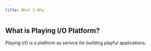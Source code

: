 ```yaml
---
title: What & Why
---
```


## What is Playing I/O Platform?

Playing I/O is a platform as serivce for building playful applications.
